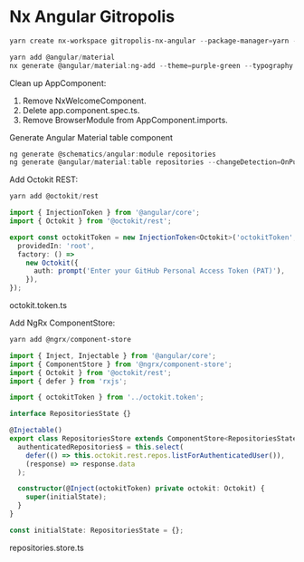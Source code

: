 # Nx Angular Gitropolis

```powershell
yarn create nx-workspace gitropolis-nx-angular --package-manager=yarn --preset=angular --app-name=gitropolis-app --npm-scope=gitropolis --style=css --no-nx-cloud
```

```powershell
yarn add @angular/material
nx generate @angular/material:ng-add --theme=purple-green --typography --animations
```

Clean up AppComponent:

1. Remove NxWelcomeComponent.
1. Delete app.component.spec.ts.
1. Remove BrowserModule from AppComponent.imports.

Generate Angular Material table component

```powershell
ng generate @schematics/angular:module repositories
ng generate @angular/material:table repositories --changeDetection=OnPush --skip-tests
```

Add Octokit REST:

```powershell
yarn add @octokit/rest
```

```ts
import { InjectionToken } from '@angular/core';
import { Octokit } from '@octokit/rest';

export const octokitToken = new InjectionToken<Octokit>('octokitToken', {
  providedIn: 'root',
  factory: () =>
    new Octokit({
      auth: prompt('Enter your GitHub Personal Access Token (PAT)'),
    }),
});
```

<figcaption>octokit.token.ts</figcaption>

Add NgRx ComponentStore:

```powershell
yarn add @ngrx/component-store
```

```ts
import { Inject, Injectable } from '@angular/core';
import { ComponentStore } from '@ngrx/component-store';
import { Octokit } from '@octokit/rest';
import { defer } from 'rxjs';

import { octokitToken } from '../octokit.token';

interface RepositoriesState {}

@Injectable()
export class RepositoriesStore extends ComponentStore<RepositoriesState> {
  authenticatedRepositories$ = this.select(
    defer(() => this.octokit.rest.repos.listForAuthenticatedUser()),
    (response) => response.data
  );

  constructor(@Inject(octokitToken) private octokit: Octokit) {
    super(initialState);
  }
}

const initialState: RepositoriesState = {};
```

<figcaption>repositories.store.ts</figcaption>
